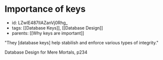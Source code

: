 # Importance of keys
* id: LZwIE487IIAZanVj0Rhg_
* tags: [[Database Keys]], [[Database Design]]
* parents: [[Why keys are important]]

"They [database keys] help stabilish and enforce various types of integrity."

Database Design for Mere Mortals, p234
